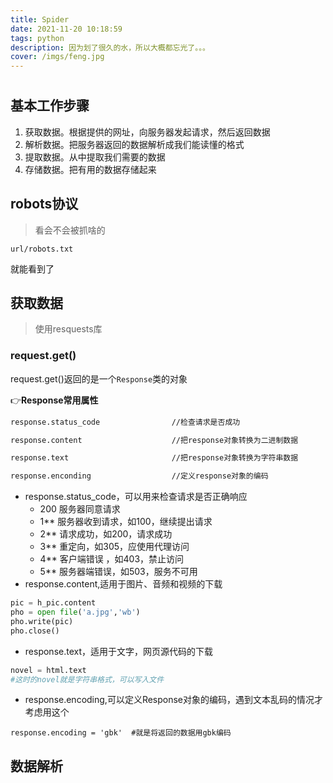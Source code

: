 ```yaml
---
title: Spider
date: 2021-11-20 10:18:59
tags: python
description: 因为划了很久的水，所以大概都忘光了。。。
cover: /imgs/feng.jpg
---
```


# 

## 基本工作步骤

1. 获取数据。根据提供的网址，向服务器发起请求，然后返回数据
2. 解析数据。把服务器返回的数据解析成我们能读懂的格式
3. 提取数据。从中提取我们需要的数据
4. 存储数据。把有用的数据存储起来

## robots协议

> 看会不会被抓啥的

`url/robots.txt`

就能看到了

## 获取数据

>  使用resquests库

### request.get()

request.get()返回的是一个`Response`类的对象

👉**Response常用属性**

```html
response.status_code				//检查请求是否成功

response.content					//把response对象转换为二进制数据

response.text						//把response对象转换为字符串数据

response.enconding				    //定义response对象的编码
```

* response.status_code，可以用来检查请求是否正确响应
  * 200 服务器同意请求
  * 1** 服务器收到请求，如100，继续提出请求
  * 2** 请求成功，如200，请求成功
  * 3** 重定向，如305，应使用代理访问
  * 4** 客户端错误 ，如403，禁止访问
  * 5** 服务器端错误，如503，服务不可用
* response.content,适用于图片、音频和视频的下载

```python
pic = h_pic.content
pho = open file('a.jpg','wb')
pho.write(pic)
pho.close()
```



* response.text，适用于文字，网页源代码的下载

```python
novel = html.text
#这时的novel就是字符串格式，可以写入文件
```

* response.encoding,可以定义Response对象的编码，遇到文本乱码的情况才考虑用这个

`response.encoding = 'gbk'  #就是将返回的数据用gbk编码`

## 数据解析

